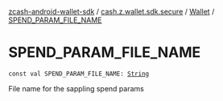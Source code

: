 [zcash-android-wallet-sdk](../../index.md) / [cash.z.wallet.sdk.secure](../index.md) / [Wallet](index.md) / [SPEND_PARAM_FILE_NAME](./-s-p-e-n-d_-p-a-r-a-m_-f-i-l-e_-n-a-m-e.md)

# SPEND_PARAM_FILE_NAME

`const val SPEND_PARAM_FILE_NAME: `[`String`](https://kotlinlang.org/api/latest/jvm/stdlib/kotlin/-string/index.html)

File name for the sappling spend params

